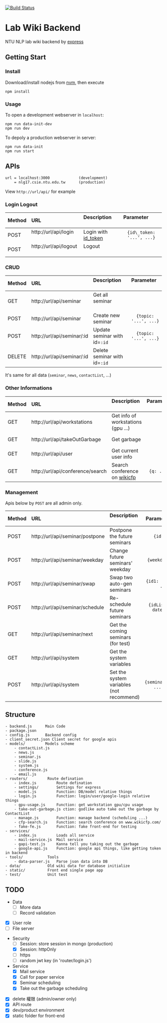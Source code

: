[![Build Status](https://travis-ci.com/duckingod/lab-wiki-backend.svg?token=BMv3FopsAyzypbivpLC3&branch=master)](https://travis-ci.com/duckingod/lab-wiki-backend)
# Lab Wiki Backend
NTU NLP lab wiki backend by [express](http://expressjs.com)


## Getting Start
### Install
Download/install nodejs from [nvm](https://nodejs.org/en/download/package-manager/#nvm), then execute
```
npm install
```

### Usage

To open a development webserver in `localhost`:

    npm run data-init-dev
    npm run dev

To depoly a production webserver in server:

    npm run data-init
    npm run start

## APIs

```
url = localhost:3000             (development)
    = nlg17.csie.ntu.edu.tw      (production)
```

View `http://url/api/` for example

### Login Logout
| Method | URL                        | Description                  | Parameter                |
|:-------|:---------------------------|:-----------------------------|:------------------------:|
| POST   | http://url/api/login       | Login with [id_token](https://developers.google.com/identity/sign-in/web/backend-auth#send-the-id-token-to-your-server)        | `{id\_token: '...', ...}` |
| POST   | http://url/api/logout      | Logout                       |                          |

### CRUD
| Method | URL                        | Description                  | Parameter           |
|:-------|:---------------------------|:-----------------------------|:-------------------:|
| GET    | http://url/api/seminar     | Get all seminar              |                     |
| POST   | http://url/api/seminar     | Create new seminar           |`{topic: '...', ...}`|
| POST   | http://url/api/seminar/:id | Update seminar with id=`:id` |`{topic: '...', ...}`|
| DELETE | http://url/api/seminar/:id | Delete seminar with id=`:id` |                     |

It's same for all data (`seminar`, `news`, `contactList`, ...)

### Other Informations
| Method | URL                              | Description                        | Parameter                |
|:-------|:---------------------------------|:-----------------------------------|:------------------------:|
| GET    | http://url/api/workstations      | Get info of workstations (gpu ...) |                          |
| GET    | http://url/api/takeOutGarbage    | Get garbage                        |                          | 
| GET    | http://url/api/user              | Get current user info              |                          |
| GET    | http://url/api/conference/search | Search conference on [wikicfp](www.wikicfp.com/) | `{q: ...}` |

### Management

Apis below by `POST` are all admin only.

| Method | URL                              | Description                   | Parameter                  |
|:-------|:---------------------------------|:------------------------------|:--------------------------:|
| POST   | http://url/api/seminar/postpone  | Postpone the future seminars  | `{id: ...}`                |
| POST   | http://url/api/seminar/weekday   | Change future seminars' weekday | `{weekday: 0~6}`         |
| POST   | http://url/api/seminar/swap      | Swap two auto-gen seminars    | `{id1: ..., id2: ...}`     |
| POST   | http://url/api/seminar/schedule  | Re-schedule future seminars   | `{idList: ..., date: ...}` |
| GET    | http://url/api/seminar/next      | Get the coming seminars (for test) |                       |
| GET    | http://url/api/system            | Get the system variables      |                            |
| POST   | http://url/api/system            | Set the system variables (not recommend) | `{seminarWeekday: ..., ...}` |

## Structure
```
- backend.js      Main Code
- package.json
- config.js       Backend config
- client_secret.json Client secret for google apis
- models/         Models scheme
    - contactList.js
    - news.js
    - seminar.js
    - slide.js
    - system.js
    - conference.js
    - email.js
- routers/         Route defination
    - index.js         Route defination
    - settings/        Settings for express
    - model.js         Function: DB/model relative things
    - login.js         Function: login/user/google-login relative things
    - gpu-usage.js     Function: get workstation gpu/cpu usage
    - take-out-garbage.js ction: godlike auto take out the garbage by ContactList
    - manage.js        Function: manage backend (scheduling ...)
    - cfp-search.js    Function: search conference on www.wikicfp.com/ 
    - fake-fe.js       Function: fake front-end for testing
- services/
    - index.js         Loads all service
    - mail-service.js  Mail service
    - gapi-test.js     Kanna tell you taking out the garbage
    - google-api.js    Function: google api things, like getting token in backend
- tools/           Tools
    - data-parser.js   Parse json data into DB
- data/            Old wiki data for database initialize
- static/          Front end single page app
- test/            Unit test

```

## TODO
- Data
  - [ ] More data
  - [ ] Record validation
- [x] User role
- [ ] File server
- Security
  - [ ] Session: store session in mongo (production)
  - [x] Session: httpOnly
  - [ ] https
  - [ ] random jwt key (in 'router/login.js')
- Service
  - [x] Mail service
  - [x] Call for paper service
  - [x] Seminar scheduling
  - [x] Take out the garbage scheduling
- [x] delete 權限 (admin/owner only)
- [x] API route
- [x] dev/product environment
- [x] static folder for front-end
